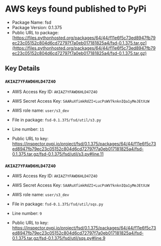 # AWS keys found published to PyPi

* Package Name: fsd
* Package Version: 0.1.375
* Public URL to package: [https://files.pythonhosted.org/packages/64/44/f11e6f5c73ed8947fb79ec23c05152c804d6cd72797f7a0eb017181825a4/fsd-0.1.375.tar.gz](https://files.pythonhosted.org/packages/64/44/f11e6f5c73ed8947fb79ec23c05152c804d6cd72797f7a0eb017181825a4/fsd-0.1.375.tar.gz)

## Key Details

### `AKIAZ7YFAWD6HLD47Z4O`

* AWS Access Key ID: `AKIAZ7YFAWD6HLD47Z4O`
* AWS Secret Access Key: `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` 
* AWS role name: `user/s3_dev`
* File in package: `fsd-0.1.375/fsd/util/s3.py`
* Line number: `11`

* Public URL to key: https://inspector.pypi.io/project/fsd/0.1.375/packages/64/44/f11e6f5c73ed8947fb79ec23c05152c804d6cd72797f7a0eb017181825a4/fsd-0.1.375.tar.gz/fsd-0.1.375/fsd/util/s3.py#line.11



### `AKIAZ7YFAWD6HLD47Z4O`

* AWS Access Key ID: `AKIAZ7YFAWD6HLD47Z4O`
* AWS Secret Access Key: `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` 
* AWS role name: `user/s3_dev`
* File in package: `fsd-0.1.375/fsd/util/sqs.py`
* Line number: `9`

* Public URL to key: https://inspector.pypi.io/project/fsd/0.1.375/packages/64/44/f11e6f5c73ed8947fb79ec23c05152c804d6cd72797f7a0eb017181825a4/fsd-0.1.375.tar.gz/fsd-0.1.375/fsd/util/sqs.py#line.9


